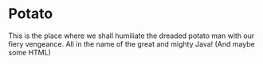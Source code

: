 # Potato
This is the place where we shall humiliate the dreaded potato man with our fiery vengeance. All in the name of the great and mighty Java! (And maybe some HTML)
